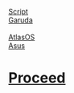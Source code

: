 [Script](https://raw.githubusercontent.com/hookstdev/OmniGuides/omni/Software/Linux.txt)<br>
[Garuda](https://iso.builds.garudalinux.org/iso/garuda/dr460nized/220909/)<br><br>
[AtlasOS](https://docs.atlasos.net/getting-started/installation/)<br>
[Asus](https://www.asus.com/in/Laptops/For-Gaming/TUF-Gaming/ASUS-TUF-Gaming-F15/HelpDesk_Download/)<br> 

# [Proceed](https://github.com/hookstdev/OmniGuides/blob/omni/OS/Wifi.md)
